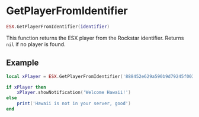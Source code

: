 # GetPlayerFromIdentifier

```lua
ESX.GetPlayerFromIdentifier(identifier)
```

This function returns the ESX player from the Rockstar identifier. Returns `nil` if no player is found.

## Example

```lua
local xPlayer = ESX.GetPlayerFromIdentifier('888452e629a590b9d79245f0030b1f7b9a81d558')

if xPlayer then
	xPlayer.showNotification('Welcome Hawaii!')
else
	print('Hawaii is not in your server, good')
end
```
